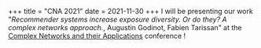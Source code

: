 +++
title = "CNA 2021"
date = 2021-11-30
+++
I will be presenting our work "*Recommender systems increase exposure diversity. Or do they? A complex networks approach.*, Augustin Godinot, Fabien Tarissan" at the [Complex Networks and their Applications](https://complexnetworks.org/) conference !